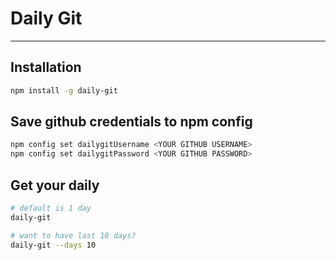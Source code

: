 # Daily Git

---

## Installation
```bash
npm install -g daily-git
```

## Save github credentials to npm config

```bash
npm config set dailygitUsername <YOUR GITHUB USERNAME>
npm config set dailygitPassword <YOUR GITHUB PASSWORD>
```

## Get your daily

```bash
# default is 1 day
daily-git

# want to have last 10 days?
daily-git --days 10
```